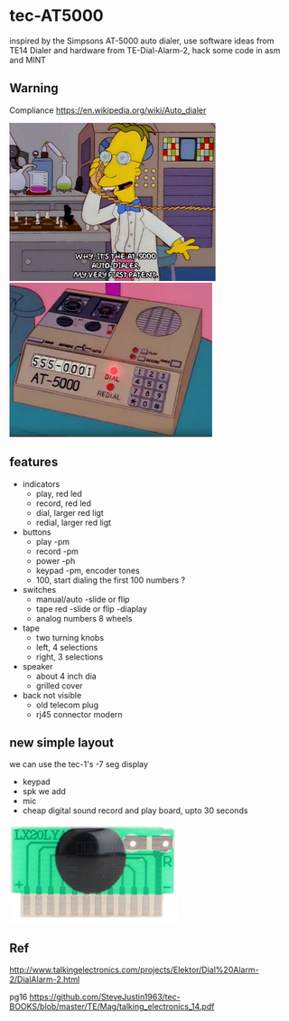 # tec-AT5000
inspired by the Simpsons AT-5000 auto dialer,
use software ideas from TE14 Dialer and hardware from TE-Dial-Alarm-2, hack some code in asm and MINT 

## Warning

Compliance
https://en.wikipedia.org/wiki/Auto_dialer


![](https://github.com/SteveJustin1963/tec-AT5000/blob/master/pics/mp1.png)
![](https://github.com/SteveJustin1963/tec-AT5000/blob/master/pics/mpad1.png)

## features
- indicators
  - play, red led
  - record, red led
  - dial, larger red ligt
  - redial, larger red ligt
- buttons
  - play -pm
  - record -pm
  - power -ph
  - keypad -pm, encoder tones
  - 100, start dialing the first 100 numbers ?
- switches
  - manual/auto -slide or flip
  - tape red -slide or flip
-diaplay
  - analog numbers 8 wheels
- tape
  - two turning knobs
  - left, 4 selections
  - right, 3 selections
- speaker
  - about 4 inch dia
  - grilled cover
- back not visible
  - old telecom plug
  - rj45 connector modern

## new simple layout
we can use the tec-1's 
-7 seg display
- keypad
- spk
we add
- mic
- cheap digital sound record and play board, upto 30 seconds

![](https://github.com/SteveJustin1963/tec-AT5000/blob/master/docs/vmc1.png)




 
## Ref

http://www.talkingelectronics.com/projects/Elektor/Dial%20Alarm-2/DialAlarm-2.html

pg16   https://github.com/SteveJustin1963/tec-BOOKS/blob/master/TE/Mag/talking_electronics_14.pdf
